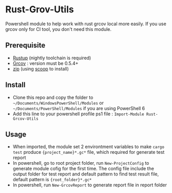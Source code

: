 # Rust-Grov-Utils

Powershell module to help work with rust grcov local more easily. If you use grcov only for CI tool, you don't need this module.

## Prerequisite

- [Rustup](https://rustup.rs/) (nightly toolchain is required)
- [Grcov](https://github.com/mozilla/grcov) : version must be 0.5.4+
- [zip](http://infozip.sourceforge.net/) (using [scoop](http://infozip.sourceforge.net/) to install)

## Install

- Clone this repo and copy the folder to `~/Documents/WindowsPowerShell/Modules` or `~/Documents/PowerShell/Modules` if you are using PowerShell 6
- Add this line to your powershell profile ps1 file : `Import-Module Rust-Grcov-Utils`

## Usage

- When imported, the module set 2 environtment variables to make `cargo test` produce `{project_name}*.gc*` file, which required for generate test report
- In powershell, go to root project folder, run `New-ProjectConfig` to generate module cofig for the first time. The config file include the output folder for test report and default pattern to find test result file, default pattern is `{root_folder}*.gc*`
- In powershell, run `New-GrcovReport` to generate report file in report folder
